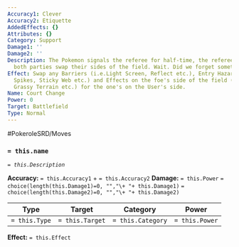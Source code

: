 ```yaml
---
Accuracy1: Clever
Accuracy2: Etiquette
AddedEffects: {}
Attributes: {}
Category: Support
Damage1: ''
Damage2: ''
Description: The Pokemon signals the referee for half-time, the referee complies and
  both parties swap their sides of the field. Wait. Did we forget something?
Effect: Swap any Barriers (i.e.Light Screen, Reflect etc.), Entry Hazards (i.e. Toxic
  Spikes, Sticky Web etc.) and Effects on the foe's side of the field (i.e. Tailwind,
  Grassy Terrain etc.) for the one's on the User's side.
Name: Court Change
Power: 0
Target: Battlefield
Type: Normal
---
```


#PokeroleSRD/Moves

### `= this.name`
*`= this.Description`*

**Accuracy:** `= this.Accuracy1` + `= this.Accuracy2`
**Damage:** `= this.Power` `= choice(length(this.Damage1)=0, "","\+ "+ this.Damage1)` `= choice(length(this.Damage2)=0, "","\+ "+ this.Damage2)`

| Type          | Target          | Category          | Power          |
| ------------- | --------------- | ----------------  | -------------- |
| `= this.Type` | `= this.Target` | `= this.Category` | `= this.Power` | 

**Effect:** `= this.Effect`